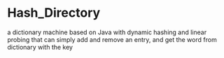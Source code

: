 # Hash_Directory
a dictionary machine based on Java with dynamic hashing and linear probing that can simply add and remove an entry, and get the word from dictionary with the key
